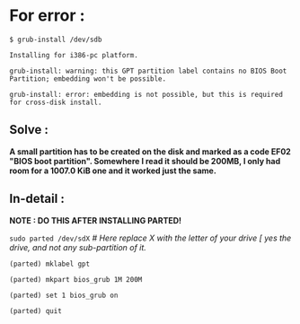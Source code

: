 # For error :
```
$ grub-install /dev/sdb

Installing for i386-pc platform.

grub-install: warning: this GPT partition label contains no BIOS Boot Partition; embedding won't be possible.

grub-install: error: embedding is not possible, but this is required for cross-disk install.
```

## Solve :

**A small partition has to be created on the disk and marked as a code EF02 "BIOS boot partition". Somewhere I read it should be 200MB, I only had room for a 1007.0 KiB one and it worked just the same.**




## In-detail :

**NOTE : DO THIS AFTER INSTALLING PARTED!**

`sudo parted /dev/sdX`  *# Here replace X with the letter of your drive [ yes the drive, and not any sub-partition of it.*

`(parted) mklabel gpt`

`(parted) mkpart bios_grub 1M 200M`

`(parted) set 1 bios_grub on`

`(parted) quit`
